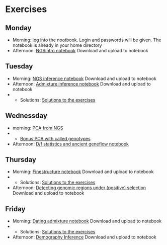# Exercises

## Monday
- Morning: log into the nootbook. Login and passwords will be given. The notebook is already in your home directory
- Afternoon: [NGSintro notebook](NGSintro.ipynb) Download and upload to notebook
## Tuesday
- Morning: [NGS inference notebook](NGS_inference.ipynb) Download and upload to notebook
- Afternoon: [Admixture inference notebook](admixExercise_popgen24.ipynb) Download and upload to notebook
- - Solutions: [Solutions to the exercises](AdmixtureSolutions2024.pdf)
## Wednessday
- morning: [PCA from NGS](summer2024-PCA.ipynb)
 - - [Bonus PCA with called genotypes](summer2024-PCA-CalledGenotypes.ipynb)
- Afternoon: [D/f statistics and ancient geneflow notebook](f_stats.ipynb)
## Thursday
- Morning: [Finestructure notebook](ChromoPainterFineSTRUCTUREPractical.ipynb) Download and upload to notebook
- - Solutions: [Solutions to the exercises](CopenhagenPopgenWorkshop2024_ChromoPainterFineSTRUCTUREPracticalSOLN.pdf)
- Afternoon: [Detecting genomic regions under (positive) selection](SelectionScans.ipynb) Download and upload to notebook

## Friday
- Morning: [Dating admixture notebook](DatingAdmixture.ipynb) Download and upload to notebook
- - Solutions: [Solutions to the exercises](CopenhagenPopgenWorkshop2024_DatingAdmixturePracticalSOLN.pdf)
- Afternoon: [Demography Inference](summer2024-PSMC_tutorial_2024.ipynb) Download and upload to notebook
